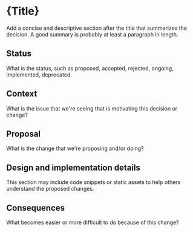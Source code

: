 <!--
  To get started with a blueprint you can use this template.

  You are not constrained by the content in this template. If you have a good idea about what
  should be in your blueprint, you can ignore the template, but if you don't know yet what should
  be in it, this template might be handy.

  Just because a blueprint is merged does not mean it is complete or approved.
  Any blueprint is a working document and subject to change at any time.

  If there are new details that belong in the blueprint, edit the blueprint. Once a blueprint
  has become "implemented", major changes should get new blueprints.
-->

# {Title}
Add a concise and descriptive section after the title that summarizes the decision. A good summary is probably at least a paragraph in length.

## Status
What is the status, such as proposed, accepted, rejected, ongoing, implemented, deprecated.

## Context
What is the issue that we're seeing that is motivating this decision or change?

## Proposal
What is the change that we're proposing and/or doing?

## Design and implementation details
This section may include code snippets or static assets to help others understand the proposed changes. 

## Consequences
What becomes easier or more difficult to do because of this change?